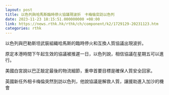 ```yaml
---
layout: post
title: 以色列與哈馬斯臨時停火協議現波折　卡梅倫突訪以色列
date: 2023-11-23 18:15:51.000000000 +08:00
link: https://news.rthk.hk/rthk/ch/component/k2/1729129-20231123.htm
categories: rthk
---
```


以色列與巴勒斯坦武裝組織哈馬斯的臨時停火和互換人質協議出現波折。

原定本港時間下午起生效的協議被推遲一日，以色列說，相信協議在星期五可以進行。

美國白宮說以巴正敲定最後的物流細節，重申首要目標是確保人質安全回家。

英國新任外相卡梅倫突然到訪以色列，他說協議是解救人質，讓援助進入加沙的機會

